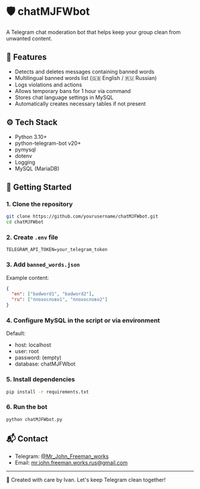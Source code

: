 # 🛡️ chatMJFWbot

A Telegram chat moderation bot that helps keep your group clean from unwanted content.

## 🧩 Features

- Detects and deletes messages containing banned words
- Multilingual banned words list (🇬🇧 English / 🇷🇺 Russian)
- Logs violations and actions
- Allows temporary bans for 1 hour via command
- Stores chat language settings in MySQL
- Automatically creates necessary tables if not present

## ⚙️ Tech Stack

- Python 3.10+
- python-telegram-bot v20+
- pymysql
- dotenv
- Logging
- MySQL (MariaDB)

## 🚀 Getting Started

### 1. Clone the repository

```bash
git clone https://github.com/yourusername/chatMJFWbot.git
cd chatMJFWbot
```

### 2. Create `.env` file

```env
TELEGRAM_API_TOKEN=your_telegram_token
```

### 3. Add `banned_words.json`

Example content:
```json
{
  "en": ["badword1", "badword2"],
  "ru": ["плохослово1", "плохослово2"]
}
```

### 4. Configure MySQL in the script or via environment

Default:
- host: localhost
- user: root
- password: (empty)
- database: chatMJFWbot

### 5. Install dependencies

```bash
pip install -r requirements.txt
```

### 6. Run the bot

```bash
python chatMJFWbot.py
```

## 📬 Contact

- Telegram: [@Mr_John_Freeman_works](https://t.me/Mr_John_Freeman_works)
- Email: [mr.john.freeman.works.rus@gmail.com](mailto:mr.john.freeman.works.rus@gmail.com)

---

👮 Created with care by Ivan. Let's keep Telegram clean together!
